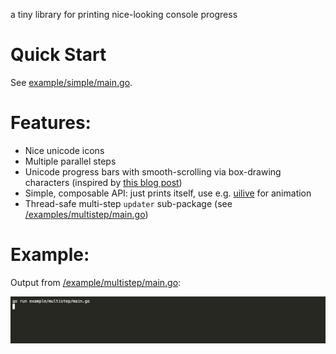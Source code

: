 a tiny library for printing nice-looking console progress

# Quick Start

See [example/simple/main.go](example/simple/main.go).

# Features:

 - Nice unicode icons
 - Multiple parallel steps
 - Unicode progress bars with smooth-scrolling via box-drawing characters (inspired by [this blog post](https://mike42.me/blog/2018-06-make-better-cli-progress-bars-with-unicode-block-characters))
 - Simple, composable API: just prints itself, use e.g. [uilive](https://github.com/gosuri/uilive) for animation
 - Thread-safe multi-step `updater` sub-package (see [/examples/multistep/main.go](example/multistep/main.go))

# Example:

Output from [/example/multistep/main.go](example/multistep/main.go):

![example](doc/demo.gif)
